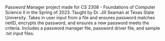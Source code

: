 Password Manager project made for CS 2308 - Foundations of Computer Science II in the Spring of 2023. Taught by Dr. Jill Seaman at Texas State University. 
Takes in user input from a file and ensures password matches netID, encrypts the password, and ensures a new password meets the criteria. Includes a password
manager file, password driver file, and sample .txt input files. 

